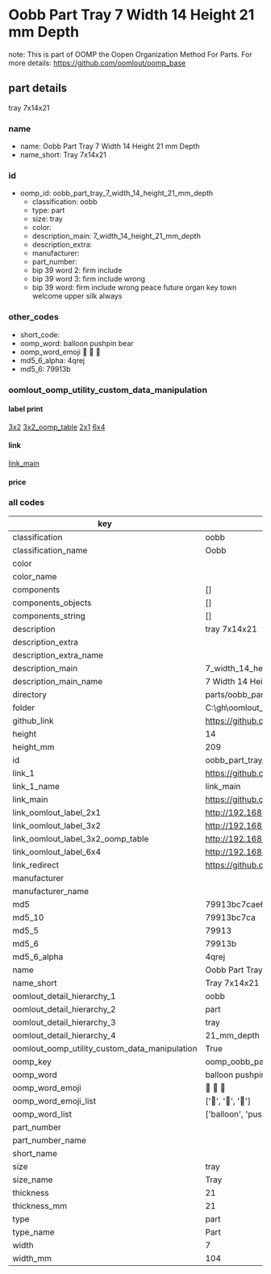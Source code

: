 # Oobb Part Tray 7 Width 14 Height 21 mm Depth  

note: This is part of OOMP the Oopen Organization Method For Parts. For more details: https://github.com/oomlout/oomp_base

##  part details
  



tray 7x14x21



### name
* name: Oobb Part Tray 7 Width 14 Height 21 mm Depth
* name_short: Tray 7x14x21 
### id
* oomp_id: oobb_part_tray_7_width_14_height_21_mm_depth
  * classification: oobb
  * type: part
  * size: tray
  * color: 
  * description_main: 7_width_14_height_21_mm_depth
  * description_extra: 
  * manufacturer: 
  * part_number: 
  * bip 39 word 2: firm include
  * bip 39 word 3: firm include wrong
  * bip 39 word: firm include wrong peace future organ key town welcome upper silk always

### other_codes
* short_code: 
* oomp_word: balloon pushpin bear
* oomp_word_emoji :balloon: :pushpin: :bear:
* md5_6_alpha: 4qrej
* md5_6: 79913b






### oomlout_oomp_utility_custom_data_manipulation
#### label print
[3x2](http://192.168.1.245:1112/?label=oomp%204qrej)
[3x2_oomp_table](http://192.168.1.108:1112/?label=oomp%204qrej)
[2x1](http://192.168.1.242:1112/?label=oomp%204qrej)
[6x4](http://192.168.1.55:1112/?label=oomp%204qrej)    

#### link

[link_main](https://github.com/oomlout/oomlout_oobb_version_4_generated_parts/tree/main/navigation_oomp/oobb/part/tray/7_width_14_height_21_mm_depth/part)                              

#### price







### all codes 
| key | value |  
| --- | --- |  
| classification | oobb |  
| classification_name | Oobb |  
| color |  |  
| color_name |  |  
| components | [] |  
| components_objects | [] |  
| components_string | [] |  
| description | tray 7x14x21 |  
| description_extra |  |  
| description_extra_name |  |  
| description_main | 7_width_14_height_21_mm_depth |  
| description_main_name | 7 Width 14 Height 21 mm Depth |  
| directory | parts/oobb_part_tray_7_width_14_height_21_mm_depth |  
| folder | C:\gh\oomlout_oobb_version_4_generated_parts\parts\oobb_part_tray_7_width_14_height_21_mm_depth |  
| github_link | https://github.com/oomlout/oomlout_oomp_part_src/tree/main/parts/oobb_part_tray_7_width_14_height_21_mm_depth |  
| height | 14 |  
| height_mm | 209 |  
| id | oobb_part_tray_7_width_14_height_21_mm_depth |  
| link_1 | https://github.com/oomlout/oomlout_oobb_version_4_generated_parts/tree/main/navigation_oomp/oobb/part/tray/7_width_14_height_21_mm_depth/part |  
| link_1_name | link_main |  
| link_main | https://github.com/oomlout/oomlout_oobb_version_4_generated_parts/tree/main/navigation_oomp/oobb/part/tray/7_width_14_height_21_mm_depth/part |  
| link_oomlout_label_2x1 | http://192.168.1.242:1112/?label=oomp%204qrej |  
| link_oomlout_label_3x2 | http://192.168.1.245:1112/?label=oomp%204qrej |  
| link_oomlout_label_3x2_oomp_table | http://192.168.1.108:1112/?label=oomp%204qrej |  
| link_oomlout_label_6x4 | http://192.168.1.55:1112/?label=oomp%204qrej |  
| link_redirect | https://github.com/oomlout/oomlout_oobb_version_4_generated_parts/tree/main/parts/oobb_tray_07_14_21 |  
| manufacturer |  |  
| manufacturer_name |  |  
| md5 | 79913bc7cae64f4271af4a1dfd5c9aba |  
| md5_10 | 79913bc7ca |  
| md5_5 | 79913 |  
| md5_6 | 79913b |  
| md5_6_alpha | 4qrej |  
| name | Oobb Part Tray 7 Width 14 Height 21 mm Depth |  
| name_short | Tray 7x14x21  |  
| oomlout_detail_hierarchy_1 | oobb |  
| oomlout_detail_hierarchy_2 | part |  
| oomlout_detail_hierarchy_3 | tray |  
| oomlout_detail_hierarchy_4 | 21_mm_depth |  
| oomlout_oomp_utility_custom_data_manipulation | True |  
| oomp_key | oomp_oobb_part_tray_7_width_14_height_21_mm_depth |  
| oomp_word | balloon pushpin bear |  
| oomp_word_emoji | :balloon: :pushpin: :bear: |  
| oomp_word_emoji_list | [':balloon:', ':pushpin:', ':bear:'] |  
| oomp_word_list | ['balloon', 'pushpin', 'bear'] |  
| part_number |  |  
| part_number_name |  |  
| short_name |  |  
| size | tray |  
| size_name | Tray |  
| thickness | 21 |  
| thickness_mm | 21 |  
| type | part |  
| type_name | Part |  
| width | 7 |  
| width_mm | 104 |  
